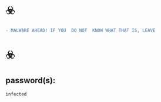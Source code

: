 # ☣️
```patch
- MALWARE AHEAD! IF YOU  DO NOT  KNOW WHAT THAT IS, LEAVE 
```
# ☣️

## password(s):
`infected` 
